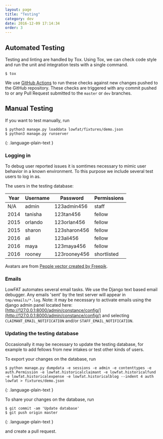 ```yaml
---
layout: page
title: "Testing"
category: dev
date: 2016-12-09 17:14:34
order: 3
---
```


## Automated Testing

Testing and linting are handled by Tox.
Using Tox, we can check code style and run the unit and integration tests with a single command.

~~~
$ tox
~~~

We use [GitHub Actions](https://github.com/softwaresaved/lowfat/actions) to run these checks against new changes pushed to the GitHub repository.
These checks are triggered with any commit pushed to or any Pull Request submitted to the `master` or `dev` branches.


## Manual Testing

If you want to test manually, run

~~~
$ python3 manage.py loaddata lowfat/fixtures/demo.json
$ python3 manage.py runserver
~~~
{: .language-plain-text }

### Logging in

To debug user reported issues it is somtimes necessary to mimic user behavior in a known environment. 
To this purpose we include several test users to log in as.

The users in the testing database:

| Year | Username | Password      | Permissions |
| ---- | -------- | ------------- | ----------- |
| N/A  | admin    | 123admin456   | staff       |
| 2014 | tanisha  | 123tan456     | fellow      |
| 2015 | orlando  | 123orlan456   | fellow      |
| 2015 | sharon   | 123sharon456  | fellow      |
| 2016 | ali      | 123ali456     | fellow      |
| 2016 | maya     | 123maya456    | fellow      |
| 2016 | rooney   | 123rooney456  | shortlisted |

Avatars are from [People vector created by Freepik](https://www.freepik.com/free-photos-vectors/people).


### Emails

LowFAT automates several email tasks. We use the Django text based email debugger. Any emails 'sent' by the test server
will appear in `tmp/emails/*.log`. Note: it may be necessary to activate emails using the django admin panel located 
here: [http://127.0.0.1:8000/admin/constance/config/](http://127.0.0.1:8000/admin/constance/config/) and selecting 
`CLAIMANT_EMAIL_NOTIFICATION` and/or `STAFF_EMAIL_NOTIFICATION`.


### Updating the testing database

Occasionally it may be necessary to update the testing database, for example to add fellows from new intakes or test 
other kinds of users. 

To export your changes on the database, run
~~~
$ python manage.py dumpdata -e sessions -e admin -e contenttypes -e auth.Permission -e lowfat.historicalclaimant -e lowfat.historicalfund -e lowfat.historicalexpense -e lowfat.historicalblog --indent 4 auth lowfat > fixtures/demo.json 
~~~
{: .language-plain-text }

To share your changes on the database, run
~~~
$ git commit -am 'Update database'
$ git push origin master
~~~
{: .language-plain-text }

and create a pull request.
